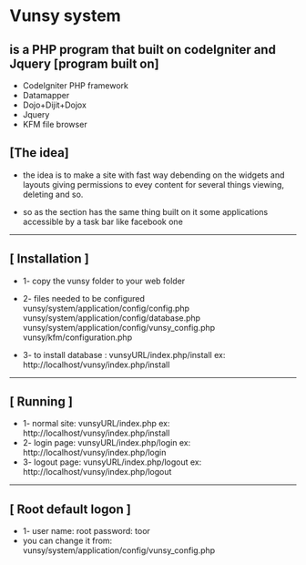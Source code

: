 Vunsy system
=====================
is a PHP program that built on codeIgniter and Jquery 
[program built on]
---
* CodeIgniter PHP framework
* Datamapper
* Dojo+Dijit+Dojox
* Jquery
* KFM file browser

[The idea]
---
* the idea is to make a site with fast way debending on the widgets and layouts
giving permissions to evey content for several things
viewing, deleting and so.

* so as the section has the same thing
built on it some applications accessible by a task bar like facebook one

-----------------------------------------------------------------
[ Installation ]
---
* 1- copy the vunsy folder to your web folder
* 2- files needed to be configured 
			vunsy/system/application/config/config.php
			vunsy/system/application/config/database.php
			vunsy/system/application/config/vunsy_config.php
			vunsy/kfm/configuration.php
			
* 3- to install database : 
	vunsyURL/index.php/install
	ex: http://localhost/vunsy/index.php/install
-----------------------------------------------------------------
[ Running ]
---
* 1- normal site: 
	vunsyURL/index.php
	ex: http://localhost/vunsy/index.php/install
* 2- login page:
	vunsyURL/index.php/login
	ex: http://localhost/vunsy/index.php/login
* 3- logout page:
	vunsyURL/index.php/logout
	ex: http://localhost/vunsy/index.php/logout
-----------------------------------------------------------------
[ Root default logon ]
---
* 1- user name: root
	password: toor
* you can change it from:
	vunsy/system/application/config/vunsy_config.php
